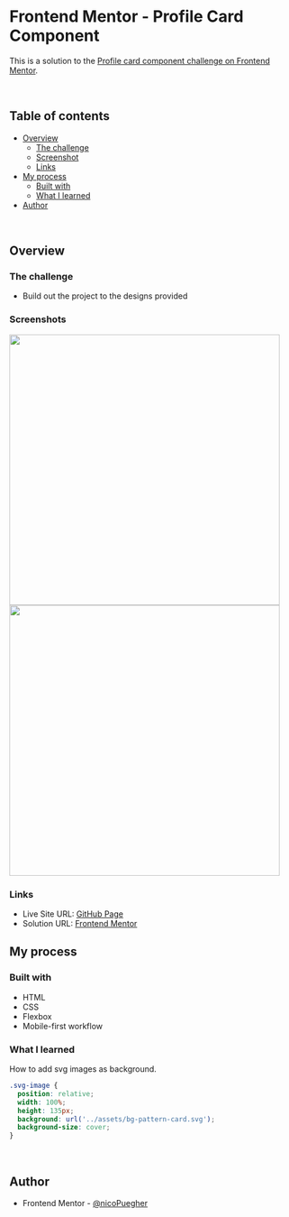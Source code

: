 # Frontend Mentor - Profile Card Component

This is a solution to the [Profile card component challenge on Frontend Mentor](https://www.frontendmentor.io/challenges/profile-card-component-cfArpWshJ).

<br />

## Table of contents

- [Overview](#overview)
  - [The challenge](#the-challenge)
  - [Screenshot](#screenshot)
  - [Links](#links)
- [My process](#my-process)
  - [Built with](#built-with)
  - [What I learned](#what-i-learned)
- [Author](#author)

<br />

## Overview

### The challenge

- Build out the project to the designs provided

### Screenshots

<img src="https://res.cloudinary.com/dz209s6jk/image/upload/v1605203461/Challenges/tsdyz2ccordcztyrn8m0.jpg" width="480"><img src="https://res.cloudinary.com/dz209s6jk/image/upload/v1605203461/Challenges/taohpe4czjstmjytl8zv.jpg" width="480">

### Links

- Live Site URL: [GitHub Page](https://nicopuegher.github.io/frontend-mentor/profile-card-component/)
- Solution URL: [Frontend Mentor]()

## My process

### Built with

- HTML
- CSS
- Flexbox
- Mobile-first workflow

### What I learned

How to add svg images as background.

```css
.svg-image {
  position: relative;
  width: 100%;
  height: 135px;
  background: url('../assets/bg-pattern-card.svg');
  background-size: cover;
}
```

<br />

## Author

- Frontend Mentor - [@nicoPuegher](https://www.frontendmentor.io/profile/nicoPuegher)
